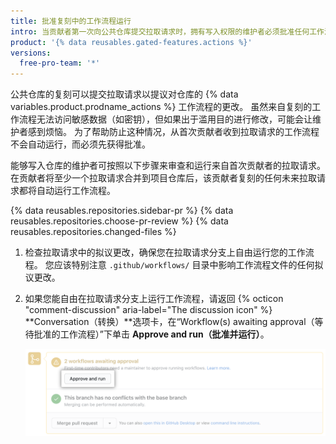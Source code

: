 ```yaml
---
title: 批准复刻中的工作流程运行
intro: 当贡献者第一次向公共仓库提交拉取请求时，拥有写入权限的维护者必须批准任何工作流程运行。
product: '{% data reusables.gated-features.actions %}'
versions:
  free-pro-team: '*'
---
```


公共仓库的复刻可以提交拉取请求以提议对仓库的 {% data variables.product.prodname_actions %} 工作流程的更改。 虽然来自复刻的工作流程无法访问敏感数据（如密钥），但如果出于滥用目的进行修改，可能会让维护者感到烦恼。 为了帮助防止这种情况，从首次贡献者收到拉取请求的工作流程不会自动运行，而必须先获得批准。

能够写入仓库的维护者可按照以下步骤来审查和运行来自首次贡献者的拉取请求。 在贡献者将至少一个拉取请求合并到项目仓库后，该贡献者复刻的任何未来拉取请求都将自动运行工作流程。

{% data reusables.repositories.sidebar-pr %}
{% data reusables.repositories.choose-pr-review %}
{% data reusables.repositories.changed-files %}
1. 检查拉取请求中的拟议更改，确保您在拉取请求分支上自由运行您的工作流程。 您应该特别注意 `.github/workflows/` 目录中影响工作流程文件的任何拟议更改。
1. 如果您能自由在拉取请求分支上运行工作流程，请返回 {% octicon "comment-discussion" aria-label="The discussion icon" %} **Conversation（转换）**选项卡，在“Workflow(s) awaiting approval（等待批准的工作流程）”下单击 **Approve and run（批准并运行）**。

   ![批准并运行工作流程](/assets/images/help/pull_requests/actions-approve-and-run-workflows-from-fork.png)
